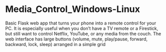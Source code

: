 # Media_Control_Windows-Linux
Basic Flask web app that turns your phone into a remote control for your PC. It is especially useful when you don’t have a TV remote or a Firestick, but still want to control Netflix, YouTube, or any media from the couch. The web interface has large buttons (volume, mute, play/pause, forward, backward, lock, sleep) arranged in a simple grid
